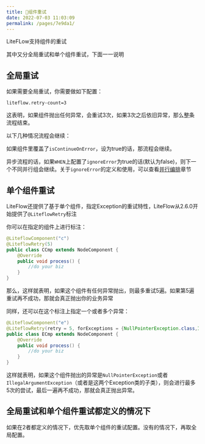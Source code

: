 ```yaml
---
title: 🍣组件重试
date: 2022-07-03 11:03:09
permalink: /pages/7e9da1/
---
```


LiteFLow支持组件的重试

其中又分全局重试和单个组件重试，下面一一说明



## 全局重试

如果需要全局重试，你需要做如下配置：

```properties
liteflow.retry-count=3
```

这表明，如果组件抛出任何异常，会重试3次，如果3次之后依旧异常，那么整条流程结束。

以下几种情况流程会继续：

如果组件里覆盖了`isContinueOnError`，设为true的话，那流程会继续。

异步流程的话，如果`WHEN`上配置了`ignoreError`为true的话(默认为false)，则下一个不同并行组会继续。关于`ignoreError`的定义和使用，可以查看[并行编排](/pages/b3446a/)章节



## 单个组件重试

LiteFlow还提供了基于单个组件，指定Exception的重试特性，LiteFlow从2.6.0开始提供了`@LiteflowRetry`标注

你可以在指定的组件上进行标注：

```java
@LiteflowComponent("c")
@LiteflowRetry(5)
public class CCmp extends NodeComponent {
	@Override
	public void process() {
		//do your biz
	}
}
```

那么，这样就表明，如果这个组件有任何异常抛出，则最多重试5遍。如果第5遍重试再不成功，那就会真正抛出你的业务异常



同样，还可以在这个标注上指定一个或者多个异常：

```java
@LiteflowComponent("e")
@LiteflowRetry(retry = 5, forExceptions = {NullPointerException.class,IllegalArgumentException.class})
public class ECmp extends NodeComponent {
	@Override
	public void process() {
        //do your biz
	}
}
```

这样就表明，如果这个组件抛出的异常是`NullPointerException`或者`IllegalArgumentException`（或者是这两个Exception类的子类），则会进行最多5次的尝试，最后一遍再不成功，那就会真正抛出异常。



## 全局重试和单个组件重试都定义的情况下

如果在2者都定义的情况下，优先取单个组件的重试配置。没有的情况下，再取全局配置。